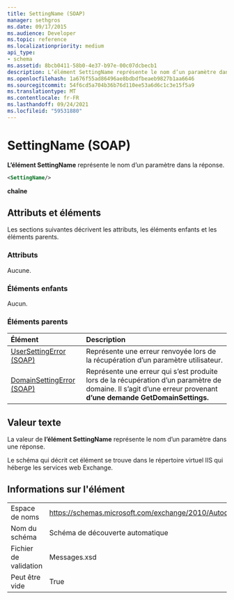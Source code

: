```yaml
---
title: SettingName (SOAP)
manager: sethgros
ms.date: 09/17/2015
ms.audience: Developer
ms.topic: reference
ms.localizationpriority: medium
api_type:
- schema
ms.assetid: 8bcb0411-58b0-4e37-b97e-00c07dcbecb1
description: L’élément SettingName représente le nom d’un paramètre dans la réponse.
ms.openlocfilehash: 1a676f55ad86496ae8bdbdfbeaeb9827b1aa6646
ms.sourcegitcommit: 54f6cd5a704b36b76d110ee53a6d6c1c3e15f5a9
ms.translationtype: MT
ms.contentlocale: fr-FR
ms.lasthandoff: 09/24/2021
ms.locfileid: "59531880"
---
```

# <a name="settingname-soap"></a>SettingName (SOAP)

**L’élément SettingName** représente le nom d’un paramètre dans la réponse. 
  
```XML
<SettingName/>
```

 **chaîne**
## <a name="attributes-and-elements"></a>Attributs et éléments

Les sections suivantes décrivent les attributs, les éléments enfants et les éléments parents.
  
### <a name="attributes"></a>Attributs

Aucune.
  
### <a name="child-elements"></a>Éléments enfants

Aucun.
  
### <a name="parent-elements"></a>Éléments parents

|**Élément**|**Description**|
|:-----|:-----|
|[UserSettingError (SOAP)](usersettingerror-soap.md) <br/> |Représente une erreur renvoyée lors de la récupération d’un paramètre utilisateur.  <br/> |
|[DomainSettingError (SOAP)](domainsettingerror-soap.md) <br/> |Représente une erreur qui s’est produite lors de la récupération d’un paramètre de domaine. Il s’agit d’une erreur provenant **d’une demande GetDomainSettings.**  <br/> |
   
## <a name="text-value"></a>Valeur texte

La valeur de **l’élément SettingName** représente le nom d’un paramètre dans une réponse. 
  
Le schéma qui décrit cet élément se trouve dans le répertoire virtuel IIS qui héberge les services web Exchange.
  
## <a name="element-information"></a>Informations sur l'élément

|||
|:-----|:-----|
|Espace de noms  <br/> |https://schemas.microsoft.com/exchange/2010/Autodiscover  <br/> |
|Nom du schéma  <br/> |Schéma de découverte automatique  <br/> |
|Fichier de validation  <br/> |Messages.xsd  <br/> |
|Peut être vide  <br/> |True  <br/> |
   

